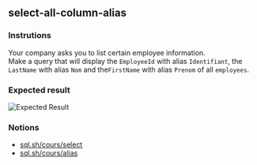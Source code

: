 ## select-all-column-alias

### Instrutions

Your company asks you to list certain employee information.  
Make a query that will display the `EmployeeId` with alias `Identifiant`, the `LastName` with alias `Nom` and the`FirstName` with alias `Prenom` of all `employees`.

### Expected result

![Expected Result](https://thomaslenaour.github.io/ytrack/subjects/select-all-column-alias/expected.png)

### Notions

- [sql.sh/cours/select](https://sql.sh/cours/select)
- [sql.sh/cours/alias](https://sql.sh/cours/alias)
